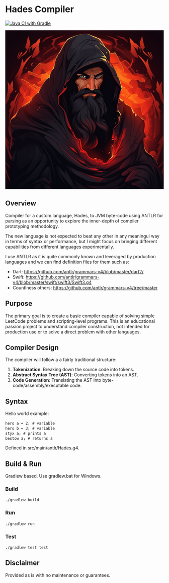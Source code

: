 # Hades Compiler

[![Java CI with Gradle](https://github.com/nenuadrian/hades-compiler/actions/workflows/gradle.yml/badge.svg)](https://github.com/nenuadrian/hades-compiler/actions/workflows/gradle.yml)

![hades](assets/hades.png)

## Overview

Compiler for a custom language, Hades, to JVM byte-code using ANTLR for parsing as an opportunity to explore the inner-depth of compiler prototyping methodology.

The new language is not expected to beat any other in any meaningul way in terms of syntax or performance, but I might focus on bringing different capabilities from different languages experimentally.


I use ANTLR as it is quite commonly known and leveraged by production languages and we can find definition files for them such as:
  * Dart: https://github.com/antlr/grammars-v4/blob/master/dart2/
  * Swift: https://github.com/antlr/grammars-v4/blob/master/swift/swift3/Swift3.g4
  * Countlness others: https://github.com/antlr/grammars-v4/tree/master

## Purpose

The primary goal is to create a basic compiler capable of solving simple LeetCode problems and scripting-level programs. This is an educational passion project to understand compiler construction, not intended for production use or to solve a direct problem with other languages.

## Compiler Design

The compiler will follow a a fairly traditional structure:

1. **Tokenization**: Breaking down the source code into tokens.
2. **Abstract Syntax Tree (AST)**: Converting tokens into an AST.
3. **Code Generation**: Translating the AST into byte-code/assembly/executable code.

## Syntax

Hello world example:

```
hero a = 2; # variable
hero b = 3; # variable
styx a; # prints a
bestow a; # returns a
```

Defined in src/main/antlr/Hades.g4.

## Build & Run

Gradlew based. Use gradlew.bat for Windows.

### Build

```
./gradlew build
```

### Run

```
./gradlew run
```

### Test

```
./gradlew test test
```


## Disclaimer

Provided as is with no maintenance or guarantees.
